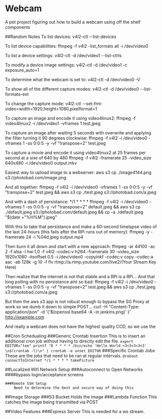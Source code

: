 # Webcam
A pet project figuring out how to build a webcam using off the shelf components

##Random Notes
To list devices:
v4l2-ctl --list-devices

To list device capabilities:
ffmpeg -f v4l2 -list_formats all -i /dev/video0

To list a device settings: 
v4l2-ctl -d /dev/video1 --list-ctrls

To modify a device image settings: 
v4l2-ctl -d /dev/video1 -c exposure_auto=1 

To determine what the webcam is set to:
v4l2-ctl -d /dev/video0 -V

To show all of the different capture modes: 
v4l2-ctl -d /dev/video0 --list-formats-ext

To change the capture mode: 
 v4l2-ctl --set-fmt-video=width=1920,height=1080,pixelformat=1

To capture an image and encode it using video4linux2:
ffmpeg -f video4linux2 -i /dev/video1 -vframes 1 test.jpeg

To capture an image after waiting 5 seconds with overwrite and applying the filter turning it 90 degrees clockwise:
ffmpeg -f v4l2 -i /dev/video0 -vframes 1 -ss 0:0:5 -y -vf "transpose=2" test.jpeg

To capture a movie and encode it using video4linux2 at 25 frames per second at a sixe of 640 by 480
ffmpeg -f v4l2 -framerate 25 -video_size 640x480 -i /dev/video0 output.mkv

Easiest way to upload image to a webserver: 
aws s3 cp ./image4144.png s3://photobad.com/image.png

And all together:
ffmpeg -f v4l2 -i /dev/video0 -vframes 1 -ss 0:0:5 -y -vf "transpose=2" test.jpeg && aws s3 cp ./test.jpeg s3://photobad.com/a.jpeg

And with a dash of persistance:
*/1 * * * * ffmpeg -f v4l2 -i /dev/video0 -vframes 1 -ss 0:0:5 -y -vf "transpose=2" default.jpeg && aws s3 cp ./default.jpeg s3://photobad.com/default.jpeg && cp -a ./default.jpeg "$(date +"%H%M").jpeg" 

With this to take that persistance and make a 60-second timelapse video of the last 24-hours (this fails after the RPi runs out of memory):
ffmpeg -y -framerate 24 -i %04d.jpeg output.mp4

Then burn it all down and start with a new approach:
ffmpeg -ar 44100 -ac 2 -f alsa -i hw:1,0 -f v4l2 -codec:v h264 -framerate 30 -video_size 1920x1080 -itsoffset 0.5 -i /dev/video0 -copyinkf -codec:v copy -codec:a aac -ab 128k -g 10 -f flv rtmp://a.rtmp.youtube.com/live2/(Your Stream Key Here)

Then realize that the internet is not that stable and a RPi is a RPi...
And that long polling with no persistance aint so bad:
ffmpeg -f v4l2 -i /dev/video0 -vframes 1 -ss 0:0:5 -y -vf "transpose=2" test.jpeg && aws s3 cp ./test.jpeg s3://photobad.com/a.jpeg

But then the aws s3 app is not robust enough to bypass the SG Proxy at work so we dumb it down to simple POST...
curl -H "Content-Type: application/json" -d '{'$(openssl base64 -A -in jenkins.png)' }'  http://example.com

And really a webcam does not have the highest quality CCD, so we use the 


##Cron Schedualing 
	###Generic Crontab Insertion
		This is to insert an additional cron job without having to directly edit the file.
			`export EDITOR="tee"
			printf "0 * * * * /bin/echo 'Hello World <3<3<3<3<3' \n$(crontab -l)\n" | crontab -e
			unset EDITOR`
	###Specific Crontab Jobs
		These are the jobs that need to be ran at regular intervals.
		`@reboot connectToInternet
		*/1 * * * * takePicture`

##Localized Wifi Network Setup
	###Autoconnect to Open Networks
		####bypass login/acceptance screens

	###Remote SSH Setup
		Need to determine the best and secure way of doing this

##Image Storage
	###S3 Bucket
		Holds the image
	###Lambda Function
		This catches the image being transmitted via POST
	
##Video Features
	###Express Server
		This is needed for a ws stream. 
		
	
